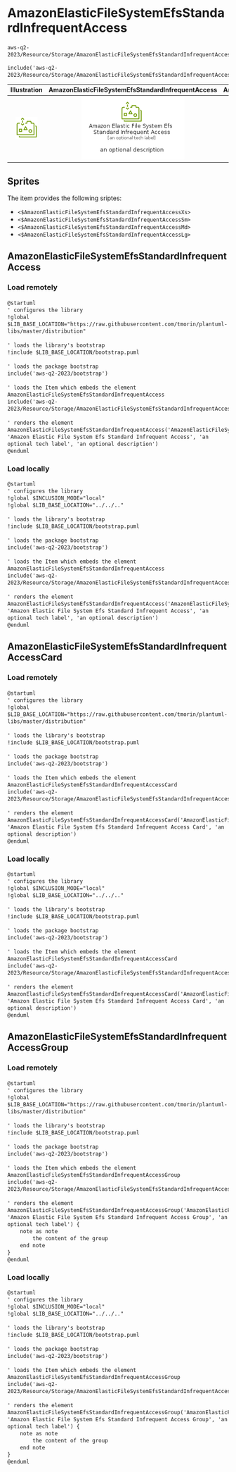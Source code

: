 # AmazonElasticFileSystemEfsStandardInfrequentAccess


```text
aws-q2-2023/Resource/Storage/AmazonElasticFileSystemEfsStandardInfrequentAccess
```

```text
include('aws-q2-2023/Resource/Storage/AmazonElasticFileSystemEfsStandardInfrequentAccess')
```



| Illustration | AmazonElasticFileSystemEfsStandardInfrequentAccess | AmazonElasticFileSystemEfsStandardInfrequentAccessCard | AmazonElasticFileSystemEfsStandardInfrequentAccessGroup |
| :---: | :---: | :---: | :---: |
| ![illustration for Illustration](../../../aws-q2-2023/Resource/Storage/AmazonElasticFileSystemEfsStandardInfrequentAccess.png) | ![illustration for AmazonElasticFileSystemEfsStandardInfrequentAccess](../../../aws-q2-2023/Resource/Storage/AmazonElasticFileSystemEfsStandardInfrequentAccess.Local.png) | ![illustration for AmazonElasticFileSystemEfsStandardInfrequentAccessCard](../../../aws-q2-2023/Resource/Storage/AmazonElasticFileSystemEfsStandardInfrequentAccessCard.Local.png) | ![illustration for AmazonElasticFileSystemEfsStandardInfrequentAccessGroup](../../../aws-q2-2023/Resource/Storage/AmazonElasticFileSystemEfsStandardInfrequentAccessGroup.Local.png) |



## Sprites
The item provides the following sriptes:

- `<$AmazonElasticFileSystemEfsStandardInfrequentAccessXs>`
- `<$AmazonElasticFileSystemEfsStandardInfrequentAccessSm>`
- `<$AmazonElasticFileSystemEfsStandardInfrequentAccessMd>`
- `<$AmazonElasticFileSystemEfsStandardInfrequentAccessLg>`





## AmazonElasticFileSystemEfsStandardInfrequentAccess

### Load remotely
```plantuml
@startuml
' configures the library
!global $LIB_BASE_LOCATION="https://raw.githubusercontent.com/tmorin/plantuml-libs/master/distribution"

' loads the library's bootstrap
!include $LIB_BASE_LOCATION/bootstrap.puml

' loads the package bootstrap
include('aws-q2-2023/bootstrap')

' loads the Item which embeds the element AmazonElasticFileSystemEfsStandardInfrequentAccess
include('aws-q2-2023/Resource/Storage/AmazonElasticFileSystemEfsStandardInfrequentAccess')

' renders the element
AmazonElasticFileSystemEfsStandardInfrequentAccess('AmazonElasticFileSystemEfsStandardInfrequentAccess', 'Amazon Elastic File System Efs Standard Infrequent Access', 'an optional tech label', 'an optional description')
@enduml
```

### Load locally
```plantuml
@startuml
' configures the library
!global $INCLUSION_MODE="local"
!global $LIB_BASE_LOCATION="../../.."

' loads the library's bootstrap
!include $LIB_BASE_LOCATION/bootstrap.puml

' loads the package bootstrap
include('aws-q2-2023/bootstrap')

' loads the Item which embeds the element AmazonElasticFileSystemEfsStandardInfrequentAccess
include('aws-q2-2023/Resource/Storage/AmazonElasticFileSystemEfsStandardInfrequentAccess')

' renders the element
AmazonElasticFileSystemEfsStandardInfrequentAccess('AmazonElasticFileSystemEfsStandardInfrequentAccess', 'Amazon Elastic File System Efs Standard Infrequent Access', 'an optional tech label', 'an optional description')
@enduml
```

## AmazonElasticFileSystemEfsStandardInfrequentAccessCard

### Load remotely
```plantuml
@startuml
' configures the library
!global $LIB_BASE_LOCATION="https://raw.githubusercontent.com/tmorin/plantuml-libs/master/distribution"

' loads the library's bootstrap
!include $LIB_BASE_LOCATION/bootstrap.puml

' loads the package bootstrap
include('aws-q2-2023/bootstrap')

' loads the Item which embeds the element AmazonElasticFileSystemEfsStandardInfrequentAccessCard
include('aws-q2-2023/Resource/Storage/AmazonElasticFileSystemEfsStandardInfrequentAccess')

' renders the element
AmazonElasticFileSystemEfsStandardInfrequentAccessCard('AmazonElasticFileSystemEfsStandardInfrequentAccessCard', 'Amazon Elastic File System Efs Standard Infrequent Access Card', 'an optional description')
@enduml
```

### Load locally
```plantuml
@startuml
' configures the library
!global $INCLUSION_MODE="local"
!global $LIB_BASE_LOCATION="../../.."

' loads the library's bootstrap
!include $LIB_BASE_LOCATION/bootstrap.puml

' loads the package bootstrap
include('aws-q2-2023/bootstrap')

' loads the Item which embeds the element AmazonElasticFileSystemEfsStandardInfrequentAccessCard
include('aws-q2-2023/Resource/Storage/AmazonElasticFileSystemEfsStandardInfrequentAccess')

' renders the element
AmazonElasticFileSystemEfsStandardInfrequentAccessCard('AmazonElasticFileSystemEfsStandardInfrequentAccessCard', 'Amazon Elastic File System Efs Standard Infrequent Access Card', 'an optional description')
@enduml
```

## AmazonElasticFileSystemEfsStandardInfrequentAccessGroup

### Load remotely
```plantuml
@startuml
' configures the library
!global $LIB_BASE_LOCATION="https://raw.githubusercontent.com/tmorin/plantuml-libs/master/distribution"

' loads the library's bootstrap
!include $LIB_BASE_LOCATION/bootstrap.puml

' loads the package bootstrap
include('aws-q2-2023/bootstrap')

' loads the Item which embeds the element AmazonElasticFileSystemEfsStandardInfrequentAccessGroup
include('aws-q2-2023/Resource/Storage/AmazonElasticFileSystemEfsStandardInfrequentAccess')

' renders the element
AmazonElasticFileSystemEfsStandardInfrequentAccessGroup('AmazonElasticFileSystemEfsStandardInfrequentAccessGroup', 'Amazon Elastic File System Efs Standard Infrequent Access Group', 'an optional tech label') {
    note as note
        the content of the group
    end note
}
@enduml
```

### Load locally
```plantuml
@startuml
' configures the library
!global $INCLUSION_MODE="local"
!global $LIB_BASE_LOCATION="../../.."

' loads the library's bootstrap
!include $LIB_BASE_LOCATION/bootstrap.puml

' loads the package bootstrap
include('aws-q2-2023/bootstrap')

' loads the Item which embeds the element AmazonElasticFileSystemEfsStandardInfrequentAccessGroup
include('aws-q2-2023/Resource/Storage/AmazonElasticFileSystemEfsStandardInfrequentAccess')

' renders the element
AmazonElasticFileSystemEfsStandardInfrequentAccessGroup('AmazonElasticFileSystemEfsStandardInfrequentAccessGroup', 'Amazon Elastic File System Efs Standard Infrequent Access Group', 'an optional tech label') {
    note as note
        the content of the group
    end note
}
@enduml
```


